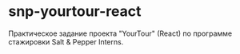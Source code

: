 # snp-yourtour-react
Практическое задание проекта "YourTour" (React) по программе стажировки Salt &amp; Pepper Interns.
